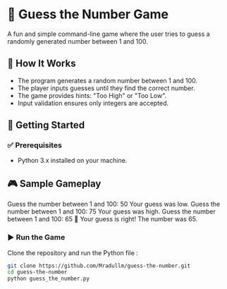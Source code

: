# 🎯 Guess the Number Game

A fun and simple command-line game where the user tries to guess a randomly generated number between 1 and 100.

## 🧠 How It Works

- The program generates a random number between 1 and 100.
- The player inputs guesses until they find the correct number.
- The game provides hints: "Too High" or "Too Low".
- Input validation ensures only integers are accepted.



## 🚀 Getting Started

### ✅ Prerequisites
- Python 3.x installed on your machine.

## 🎮 Sample Gameplay
Guess the number between 1 and 100: 50
Your guess was low.
Guess the number between 1 and 100: 75
Your guess was high.
Guess the number between 1 and 100: 65
🎉 Your guess is right! The number was 65.

### ▶️ Run the Game

Clone the repository and run the Python file :

```bash
git clone https://github.com/Mradullm/guess-the-number.git
cd guess-the-number
python guess_the_number.py

